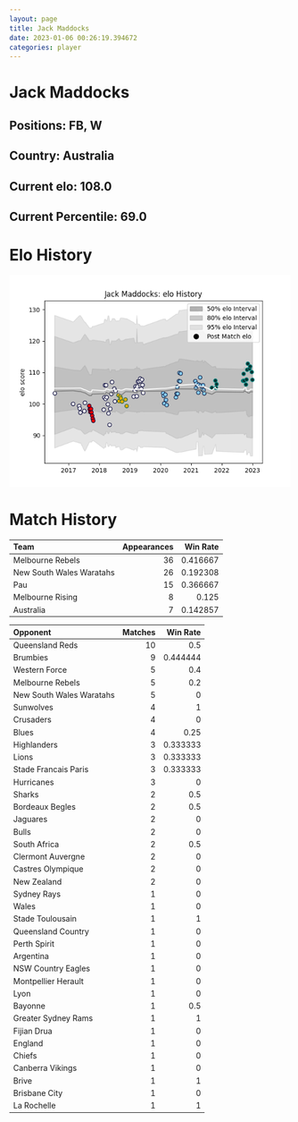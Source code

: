 ```yaml
---  
layout: page  
title: Jack Maddocks  
date: 2023-01-06 00:26:19.394672  
categories: player  
---
```

# Jack Maddocks

## Positions: FB, W

## Country: Australia

## Current elo: 108.0

## Current Percentile: 69.0

# Elo History


![elo history](history_JackMaddocks.png)
# Match History


| Team                     |   Appearances |   Win Rate |
|:-------------------------|--------------:|-----------:|
| Melbourne Rebels         |            36 |   0.416667 |
| New South Wales Waratahs |            26 |   0.192308 |
| Pau                      |            15 |   0.366667 |
| Melbourne Rising         |             8 |   0.125    |
| Australia                |             7 |   0.142857 |

| Opponent                 |   Matches |   Win Rate |
|:-------------------------|----------:|-----------:|
| Queensland Reds          |        10 |   0.5      |
| Brumbies                 |         9 |   0.444444 |
| Western Force            |         5 |   0.4      |
| Melbourne Rebels         |         5 |   0.2      |
| New South Wales Waratahs |         5 |   0        |
| Sunwolves                |         4 |   1        |
| Crusaders                |         4 |   0        |
| Blues                    |         4 |   0.25     |
| Highlanders              |         3 |   0.333333 |
| Lions                    |         3 |   0.333333 |
| Stade Francais Paris     |         3 |   0.333333 |
| Hurricanes               |         3 |   0        |
| Sharks                   |         2 |   0.5      |
| Bordeaux Begles          |         2 |   0.5      |
| Jaguares                 |         2 |   0        |
| Bulls                    |         2 |   0        |
| South Africa             |         2 |   0.5      |
| Clermont Auvergne        |         2 |   0        |
| Castres Olympique        |         2 |   0        |
| New Zealand              |         2 |   0        |
| Sydney Rays              |         1 |   0        |
| Wales                    |         1 |   0        |
| Stade Toulousain         |         1 |   1        |
| Queensland Country       |         1 |   0        |
| Perth Spirit             |         1 |   0        |
| Argentina                |         1 |   0        |
| NSW Country Eagles       |         1 |   0        |
| Montpellier Herault      |         1 |   0        |
| Lyon                     |         1 |   0        |
| Bayonne                  |         1 |   0.5      |
| Greater Sydney Rams      |         1 |   1        |
| Fijian Drua              |         1 |   0        |
| England                  |         1 |   0        |
| Chiefs                   |         1 |   0        |
| Canberra Vikings         |         1 |   0        |
| Brive                    |         1 |   1        |
| Brisbane City            |         1 |   0        |
| La Rochelle              |         1 |   1        |